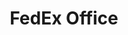 ---
title: "FedEx Office"
url: /olympia/fedex-office-cooper-point-road-southwest/
shop: copyshop
---
